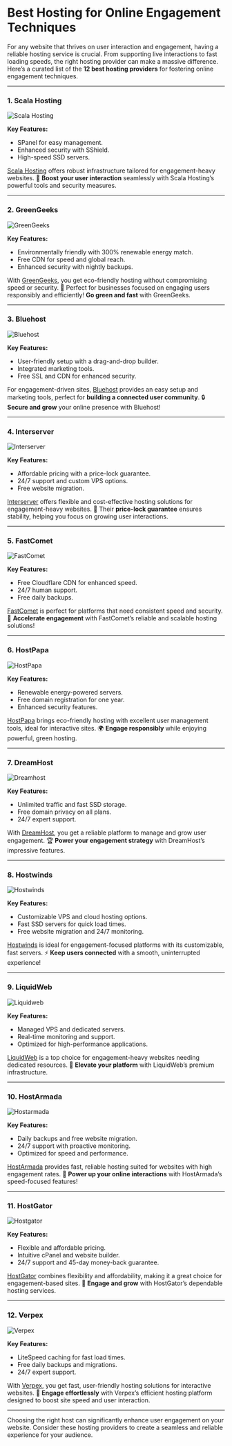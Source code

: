 # Best Hosting for Online Engagement Techniques

For any website that thrives on user interaction and engagement, having a reliable hosting service is crucial. From supporting live interactions to fast loading speeds, the right hosting provider can make a massive difference. Here’s a curated list of the **12 best hosting providers** for fostering online engagement techniques.

---

### 1. Scala Hosting
![Scala Hosting](https://i.imgur.com/uJ5JIK3.png "Scala Web Hosting")

**Key Features:**
- SPanel for easy management.
- Enhanced security with SShield.
- High-speed SSD servers.

[Scala Hosting](https://snipitx.com/scala-jy) offers robust infrastructure tailored for engagement-heavy websites. 🚀 **Boost your user interaction** seamlessly with Scala Hosting’s powerful tools and security measures.

---

### 2. GreenGeeks
![GreenGeeks](https://i.imgur.com/eEwuntu.jpg "GreenGeeks Hosting")

**Key Features:**
- Environmentally friendly with 300% renewable energy match.
- Free CDN for speed and global reach.
- Enhanced security with nightly backups.

With [GreenGeeks](https://snipitx.com/greengeeks-jy), you get eco-friendly hosting without compromising speed or security. 🌱 Perfect for businesses focused on engaging users responsibly and efficiently! **Go green and fast** with GreenGeeks.

---

### 3. Bluehost
![Bluehost](https://i.imgur.com/PasFF9E.jpeg "Bluehost Hosting")

**Key Features:**
- User-friendly setup with a drag-and-drop builder.
- Integrated marketing tools.
- Free SSL and CDN for enhanced security.

For engagement-driven sites, [Bluehost](https://snipitx.com/bluehost-jy) provides an easy setup and marketing tools, perfect for **building a connected user community**. 🔒 **Secure and grow** your online presence with Bluehost!

---

### 4. Interserver
![Interserver](https://i.imgur.com/OM5dOEW.jpeg "Interserver Hosting")

**Key Features:**
- Affordable pricing with a price-lock guarantee.
- 24/7 support and custom VPS options.
- Free website migration.

[Interserver](https://snipitx.com/interserver-jy) offers flexible and cost-effective hosting solutions for engagement-heavy websites. 💸 Their **price-lock guarantee** ensures stability, helping you focus on growing user interactions.

---

### 5. FastComet
![FastComet](https://i.imgur.com/7qgXuWp.png "FastComet Hosting")

**Key Features:**
- Free Cloudflare CDN for enhanced speed.
- 24/7 human support.
- Free daily backups.

[FastComet](https://snipitx.com/fastcomet-jy) is perfect for platforms that need consistent speed and security. 💨 **Accelerate engagement** with FastComet’s reliable and scalable hosting solutions!

---

### 6. HostPapa
![HostPapa](https://i.imgur.com/ouDTkvl.jpeg "HostPapa Hosting")

**Key Features:**
- Renewable energy-powered servers.
- Free domain registration for one year.
- Enhanced security features.

[HostPapa](https://snipitx.com/hostpapa-jy) brings eco-friendly hosting with excellent user management tools, ideal for interactive sites. 🌍 **Engage responsibly** while enjoying powerful, green hosting.

---

### 7. DreamHost
![Dreamhost](https://i.imgur.com/rXIg8ip.jpeg "Dreamhost Hosting")

**Key Features:**
- Unlimited traffic and fast SSD storage.
- Free domain privacy on all plans.
- 24/7 expert support.

With [DreamHost](https://snipitx.com/dreamhost-jy), you get a reliable platform to manage and grow user engagement. 🏆 **Power your engagement strategy** with DreamHost’s impressive features.

---

### 8. Hostwinds
![Hostwinds](https://i.imgur.com/53aSNXx.jpeg "Hostwinds Hosting")

**Key Features:**
- Customizable VPS and cloud hosting options.
- Fast SSD servers for quick load times.
- Free website migration and 24/7 monitoring.

[Hostwinds](https://snipitx.com/hostwinds-jy) is ideal for engagement-focused platforms with its customizable, fast servers. ⚡ **Keep users connected** with a smooth, uninterrupted experience!

---

### 9. LiquidWeb
![Liquidweb](https://i.imgur.com/4IvT9SC.jpeg "Liquidweb Hosting")

**Key Features:**
- Managed VPS and dedicated servers.
- Real-time monitoring and support.
- Optimized for high-performance applications.

[LiquidWeb](https://snipitx.com/liquidweb-jy) is a top choice for engagement-heavy websites needing dedicated resources. 💼 **Elevate your platform** with LiquidWeb’s premium infrastructure.

---

### 10. HostArmada
![Hostarmada](https://i.imgur.com/KFbdf3o.jpeg "Hostarmada Hosting")

**Key Features:**
- Daily backups and free website migration.
- 24/7 support with proactive monitoring.
- Optimized for speed and performance.

[HostArmada](https://snipitx.com/hostarmada-jy) provides fast, reliable hosting suited for websites with high engagement rates. 🚀 **Power up your online interactions** with HostArmada’s speed-focused features!

---

### 11. HostGator
![Hostgator](https://i.imgur.com/BcVkH57.jpeg "Hostgator Hosting")

**Key Features:**
- Flexible and affordable pricing.
- Intuitive cPanel and website builder.
- 24/7 support and 45-day money-back guarantee.

[HostGator](https://snipitx.com/hostgator-jy) combines flexibility and affordability, making it a great choice for engagement-based sites. 🐊 **Engage and grow** with HostGator’s dependable hosting services.

---

### 12. Verpex
![Verpex](https://i.imgur.com/6x5LhiS.jpeg "Verpex Hosting")

**Key Features:**
- LiteSpeed caching for fast load times.
- Free daily backups and migrations.
- 24/7 expert support.

With [Verpex](https://snipitx.com/verpex-jy), you get fast, user-friendly hosting solutions for interactive websites. 🚀 **Engage effortlessly** with Verpex’s efficient hosting platform designed to boost site speed and user interaction.

---

Choosing the right host can significantly enhance user engagement on your website. Consider these hosting providers to create a seamless and reliable experience for your audience.
